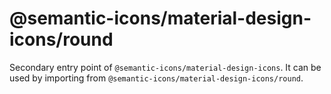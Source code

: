 # @semantic-icons/material-design-icons/round

Secondary entry point of `@semantic-icons/material-design-icons`. It can be used by importing from `@semantic-icons/material-design-icons/round`.

